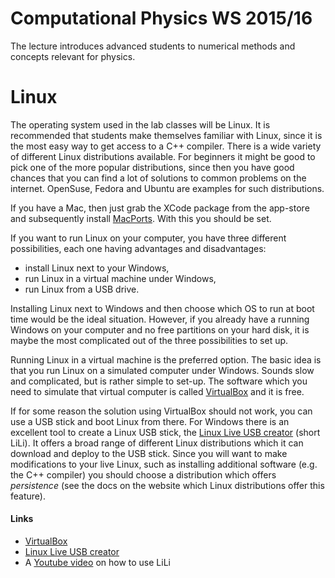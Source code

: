 # Computational Physics WS 2015/16

The lecture introduces advanced students to numerical methods and concepts relevant for physics.



# Linux

The operating system used in the lab classes will be Linux. It is recommended that students make themselves familiar with Linux, since it is the most easy way to get access to a C++ compiler. There is a wide variety of different Linux distributions available. For beginners it might be good to pick one of the more popular distributions, since then you have good chances that you can find a lot of solutions to common problems on the internet. OpenSuse, Fedora and Ubuntu are examples for such distributions.

If you have a Mac, then just grab the XCode package from the app-store and subsequently install [MacPorts](https://www.macports.org/). With this you should be set. 

If you want to run Linux on your computer, you have three different possibilities, each one having advantages and disadvantages:
- install Linux next to your Windows,
- run Linux in a virtual machine under Windows,
- run Linux from a USB drive.

Installing Linux next to Windows and then choose which OS to run at boot time would be the ideal situation. However, if you already have a running Windows on your computer and no free partitions on your hard disk, it is maybe the most complicated out of the three possibilities to set up.

Running Linux in a virtual machine is the preferred option. The basic idea is that you run Linux on a simulated computer under Windows. Sounds slow and complicated, but is rather simple to set-up. The software which you need to simulate that virtual computer is called [VirtualBox](https://www.virtualbox.org) and it is free.

If for some reason the solution using VirtualBox should not work, you can use a USB stick and boot Linux from there. For Windows there is an excellent tool to create a Linux USB stick, the [Linux Live USB creator](http://www.linuxliveusb.com) (short LiLi). It offers a broad range of different Linux distributions which it can download and deploy to the USB stick. Since you will want to make modifications to your live Linux, such as installing additional software (e.g. the C++ compiler) you should choose a distribution which offers *persistence* (see the docs on the website which Linux distributions offer this feature).

#### Links
- [VirtualBox](https://www.virtualbox.org)
- [Linux Live USB creator](http://www.linuxliveusb.com)
- A [Youtube video](https://www.youtube.com/watch?v=yYMLSpBdRec) on how to use LiLi

